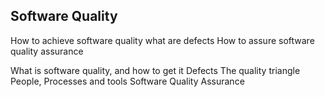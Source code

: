 ## Software Quality

How to achieve software quality
what are defects
How to assure software quality assurance

What is software quality, and how to get it
Defects
The quality triangle
	People, Processes and tools
Software Quality Assurance